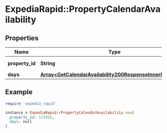 # ExpediaRapid::PropertyCalendarAvailability

## Properties

| Name | Type | Description | Notes |
| ---- | ---- | ----------- | ----- |
| **property_id** | **String** | Expedia property ID. | [optional] |
| **days** | [**Array&lt;GetCalendarAvailability200ResponseInnerDaysInner&gt;**](GetCalendarAvailability200ResponseInnerDaysInner.md) |  | [optional] |

## Example

```ruby
require 'expedia_rapid'

instance = ExpediaRapid::PropertyCalendarAvailability.new(
  property_id: 123456,
  days: null
)
```

